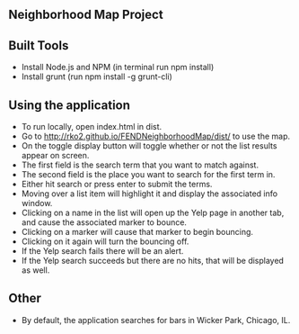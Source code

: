 ## Neighborhood Map Project

## Built Tools
* Install Node.js and NPM (in terminal run npm install)
* Install grunt (run npm install -g grunt-cli)

## Using the application
* To run locally, open index.html in dist.
* Go to http://rko2.github.io/FENDNeighborhoodMap/dist/ to use the map.
* On the toggle display button will toggle whether or not the list results appear on screen.
* The first field is the search term that you want to match against.
* The second field is the place you want to search for the first term in.
* Either hit search or press enter to submit the terms.
* Moving over a list item will highlight it and display the associated info window.
* Clicking on a name in the list will open up the Yelp page in another tab, and cause the associated marker to bounce.
* Clicking on a marker will cause that marker to begin bouncing.
* Clicking on it again will turn the bouncing off.
* If the Yelp search fails there will be an alert.
* If the Yelp search succeeds but there are no hits, that will be displayed as well.

## Other
* By default, the application searches for bars in Wicker Park, Chicago, IL.
